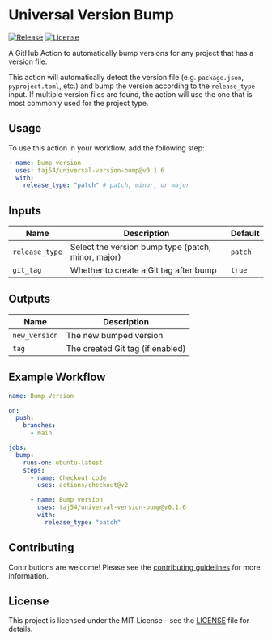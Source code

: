 # Universal Version Bump

[![Release](https://github.com/taj54/universal-version-bump/actions/workflows/release.yml/badge.svg)](https://github.com/taj54/universal-version-bump/actions/workflows/release.yml)
[![License](https://img.shields.io/badge/license-MIT-blue.svg)](LICENSE)

A GitHub Action to automatically bump versions for any project that has a version file.

This action will automatically detect the version file (e.g. `package.json`, `pyproject.toml`, etc.) and bump the version according to the `release_type` input. If multiple version files are found, the action will use the one that is most commonly used for the project type.

## Usage

To use this action in your workflow, add the following step:

```yaml
- name: Bump version
  uses: taj54/universal-version-bump@v0.1.6
  with:
    release_type: "patch" # patch, minor, or major
```

## Inputs

| Name           | Description                                   | Default |
| -------------- | --------------------------------------------- | ------- |
| `release_type` | Select the version bump type (patch, minor, major) | `patch` |
| `git_tag`      | Whether to create a Git tag after bump        | `true`  |

## Outputs

| Name          | Description                            |
| ------------- | -------------------------------------- |
| `new_version` | The new bumped version                 |
| `tag`         | The created Git tag (if enabled)       |

## Example Workflow

```yaml
name: Bump Version

on:
  push:
    branches:
      - main

jobs:
  bump:
    runs-on: ubuntu-latest
    steps:
      - name: Checkout code
        uses: actions/checkout@v2

      - name: Bump version
        uses: taj54/universal-version-bump@v0.1.6
        with:
          release_type: "patch"
```

## Contributing

Contributions are welcome! Please see the [contributing guidelines](CONTRIBUTING.md) for more information.

## License

This project is licensed under the MIT License - see the [LICENSE](LICENSE) file for details.

